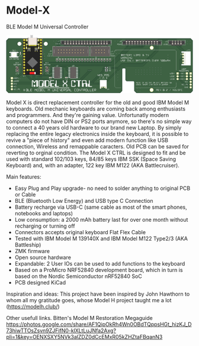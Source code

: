 # Model-X
BLE Model M Universal Controller

![Testo alternativo](./site/Model%20X%20CTRL%20(Int.Batt.SW)_16b.png)

Model X is direct replacement controller for the old and good IBM Model M keyboards.
Old mechanic keyboards are coming back among enthusiasts and programmers. And they're gaining value.
Unfortunatly modern computers do not have DIN or PS2 ports anymore, so there's no simple way to connect a 40 years old hardware to our brand new Laptop.
By simply replacing the entire legacy electronics inside the keyboard, it is possible to revive a "piece of history" and even add modern function like USB connection, Wireless and remappable caracters. Old PCB can be saved for reverting to orginal condition.
The Model X CTRL is designed to fit and be used with standard 102/103 keys, 84/85 keys IBM SSK (Space Saving Keyboard) and, with an adapter, 122 key IBM M122 (AKA Battlecruiser).

Main features:
  - Easy Plug and Play upgrade- no need to solder anything to original PCB or Cable
  - BLE (Bluetooth Low Energy) and USB type C Connection
  - Battery recharge via USB-C (same cable as most of the smart phones, notebooks and laptops)
  - Low consumption: a 2000 mAh battery last for over one month without recharging or turning off
  - Connectors accepts original keyboard Flat Flex Cable
  - Tested with IBM Model M 139140X and IBM Model M122 Type2/3 (AKA Battleship)
  - ZMK firmware
  - Open source hardware
  - Expandable: 2 User IOs can be used to add functions to the keyboard
  - Based on a ProMicro NRF52840 development board, which in turn is based on the Nordic Semiconductor nRF52840 SoC
  - PCB designed KiCad


Inspiration and ideas:
This project have been inspired by John Hawthorn to whom all my gratitude goes, whose Model H project taught me a lot (https://modelh.club/)

Other usefull links.
Bitten's Model M Restoration Megaguide
https://photos.google.com/share/AF1QipOkRh4Wn0OBdTQppsHGt_hizKJ_D73hiwTTOsZsvn9ZJFifN0-klXLtLuJNfa2Axg?pli=1&key=OENXSXY5NVk3alZDZ0dCcEMxR05kZHZtaFBqanN3
